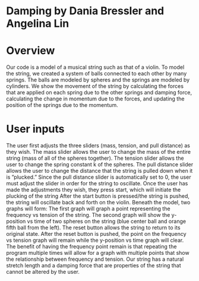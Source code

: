 # Damping by Dania Bressler and Angelina Lin

# Overview
Our code is a model of a musical string such as that of a violin. 
To model the string, we created a system of balls connected to each other by many springs.
The balls are modeled by spheres and the springs are modeled by cylinders. 
We show the movement of the string by calculating the forces that are applied on each spring due to the other springs and damping force, calculating the change in momentum due to the forces, and updating the position of the springs due to the momentum. 


# User inputs
The user first adjusts the three sliders (mass, tension, and pull distance) as they wish. 
The mass slider allows the user to change the mass of the entire string (mass of all of the spheres together). 
The tension slider allows the user to change the spring constant k of the spheres. 
The pull distance slider allows the user to change the distance that the string is pulled down when it is ”plucked.” Since the pull distance slider is automatically set to 0, the user must adjust the slider in order for the string to oscillate.
Once the user has made the adjustments they wish, they press start, which will initiate the plucking of the string
After the start button is pressed/the string is pushed, the string will oscillate back and forth on the violin. 
Beneath the model, two graphs will form: 
The first graph will graph a point representing the frequency vs tension of the string. 
The second graph will show the y-position vs time of two spheres on the string (blue center ball and orange fifth ball from the left).
The reset button allows the string to return to its original state. After the reset button is pushed, the point on the frequency vs tension graph will remain while the y-position vs time graph will clear. 
The benefit of having the frequency point remain is that repeating the program multiple times will allow for a graph with multiple points that show the relationship between frequency and tension.
Our string has a natural stretch length and a damping force that are properties of the string that cannot be altered by the user.
